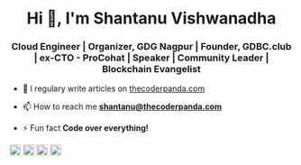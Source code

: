 <h1 align="center">Hi 👋, I'm Shantanu Vishwanadha</h1>
<h3 align="center"> Cloud Engineer |  Organizer, GDG Nagpur | Founder, GDBC.club | ex-CTO - ProCohat | Speaker | Community Leader | Blockchain Evangelist</h3>

- 📝 I regulary write articles on [thecoderpanda.com](thecoderpanda.com)

- 📫 How to reach me **shantanu@thecoderpanda.com**

- ⚡ Fun fact **Code over everything!**


<a href="https://twitter.com/thecoderpanda" target="blank"><img align="center" src="https://cdn.jsdelivr.net/npm/simple-icons@3.0.1/icons/twitter.svg" alt="thecoderpanda" height="20" width="20" /></a>
<a href="https://linkedin.com/in/thecoderpanda" target="blank"><img align="center" src="https://cdn.jsdelivr.net/npm/simple-icons@3.0.1/icons/linkedin.svg" alt="thecoderpanda" height="20" width="20" /></a>
<a href="https://fb.com/shantanu.vishwanadha1" target="blank"><img align="center" src="https://cdn.jsdelivr.net/npm/simple-icons@3.0.1/icons/facebook.svg" alt="shantanu.vishwanadha1" height="20" width="20" /></a>
<a href="https://instagram.com/thecoderpanda" target="blank"><img align="center" src="https://cdn.jsdelivr.net/npm/simple-icons@3.0.1/icons/instagram.svg" alt="thecoderpanda" height="20" width="20" /></a>
</p>
